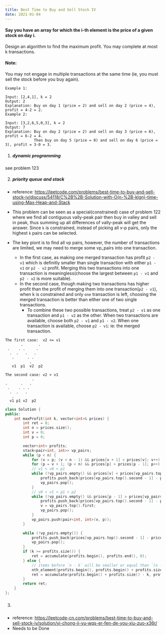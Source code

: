 ```yaml
---
title: Best Time to Buy and Sell Stock IV
date: 2021-01-04
---
```

#### Say you have an array for which the i-th element is the price of a given stock on day i.

Design an algorithm to find the maximum profit. You may complete at most k transactions.

#### Note:

You may not engage in multiple transactions at the same time (ie, you must sell the stock before you buy again).

```
Example 1:

Input: [2,4,1], k = 2
Output: 2
Explanation: Buy on day 1 (price = 2) and sell on day 2 (price = 4), profit = 4-2 = 2.
Example 2:

Input: [3,2,6,5,0,3], k = 2
Output: 7
Explanation: Buy on day 2 (price = 2) and sell on day 3 (price = 6), profit = 6-2 = 4.
             Then buy on day 5 (price = 0) and sell on day 6 (price = 3), profit = 3-0 = 3.
```


1. ##### dynamic programming

see problem 123


2. ##### priority queue and stack


- reference: https://leetcode.com/problems/best-time-to-buy-and-sell-stock-iv/discuss/54118/C%2B%2B-Solution-with-O(n-%2B-klgn)-time-using-Max-Heap-and-Stack

- This problem can be seen as a special(constrained) case of problem 122 where we find all contiguous vally-peak pair then buy in valley and sell in peak, thus summing up all differences of vally-peak will get the answer. Since `k` is constrained, instead of picking all v-p pairs, only the highest `k` pairs can be selected.
- The key piont is to find all vp pairs, however, the number of transactions are limited, we may need to merge some vp_pairs into one transaction.
    - In the first case, as making one merged transaction has profit `p2 - v1` which is definitly smaller than single transaction with either `p1 - v1` or `p2 - v2` profit. Merging this two transactions into one transaction is meaningless(choose the largest between `p1 - v1` and `p2 - v2` is more suitable).
    - In the second case, though making two transactions has higher profit than the profit of merging them into one transaction(`p2 - v1`), when k is constrained and only `one` transaction is left, choosing the merged transaction is better than either one of two single transactions.
        -  To combine these two possible transactions, treat `p2 - v1` as one transaction and `p1 - v2` as the other. When two transactions are available, choose both `p2 - v1` and `p1 - v2`. When one transaction is available, choose `p2 - v1`: ie: the merged transaction.
```
The first case:  v2 <= v1
       .       .
 .    . .     .
  .  .   .   .
   .      . .
           .
   v1  p1  v2  p2

The second case: v2 > v1
            .
.      .   . 
 .    . . . 
  .  .   . 
   .      
  v1 p1 v2  p2
```

```cpp
class Solution {
public:
    int maxProfit(int k, vector<int>& prices) {
        int ret = 0;
        int n = prices.size();
        int v = 0;
        int p = 0;

        vector<int> profits;
        stack<pair<int, int>> vp_pairs;
        while (p < n) {
            for (v = p; (v < n - 1) && prices[v + 1] < prices[v]; v++);
            for (p = v + 1; (p < n) && prices[p] > prices[p - 1]; p++);
            // v1 < v0 < p1
            while (!vp_pairs.empty() && prices[v] < prices[vp_pairs.top().first]) {
                profits.push_back(prices[vp_pairs.top().second - 1] - prices[vp_pairs.top().first]);
                vp_pairs.pop();
            }
            // v0 < v1 < p1 < p2
            while (!vp_pairs.empty() && prices[p - 1] > prices[vp_pairs.top().second - 1]) {
                profits.push_back(prices[vp_pairs.top().second - 1] - prices[v]);
                v = vp_pairs.top().first;
                vp_pairs.pop();
            }
            vp_pairs.push(pair<int, int>(v, p));
        }

        while (!vp_pairs.empty()) {
            profits.push_back(prices[vp_pairs.top().second - 1] - prices[vp_pairs.top().first]);
            vp_pairs.pop();
        }
        if (k >= profits.size()) {
            ret = accumulate(profits.begin(), profits.end(), 0);
        } else {
            // items before `n - k` will be smaller or equal than `(n - k)'th` item(if in ordered).
            nth_element(profits.begin(), profits.begin() + profits.size() - k, profits.end());
            ret = accumulate(profits.begin() + profits.size() - k, profits.end(), 0);
        }
        return ret;
    }
};
```


3. #####

- reference: https://leetcode-cn.com/problems/best-time-to-buy-and-sell-stock-iv/solution/yi-chong-ji-yu-wqs-er-fen-de-you-xiu-zuo-x36r/
- Needs to be Done